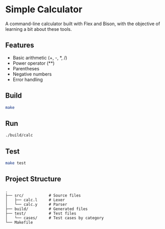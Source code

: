 # Simple Calculator

A command-line calculator built with Flex and Bison, with the objective of learning a bit about these tools.

## Features
- Basic arithmetic (+, -, *, /)
- Power operator (**)
- Parentheses
- Negative numbers
- Error handling

## Build
```bash
make
```

## Run
```bash
./build/calc
```

## Test
```bash
make test
```

## Project Structure
```
.
├── src/           # Source files
│   ├── calc.l     # Lexer
│   └── calc.y     # Parser
├── build/         # Generated files
├── test/          # Test files
│   └── cases/     # Test cases by category
└── Makefile
```
